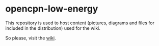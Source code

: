 # opencpn-low-energy

This repository is used to host content (pictures, diagrams and files for included in the distribution) used for the wiki.

So please, visit the [wiki](https://github.com/alan-mushi/opencpn-low-energy/wiki).
